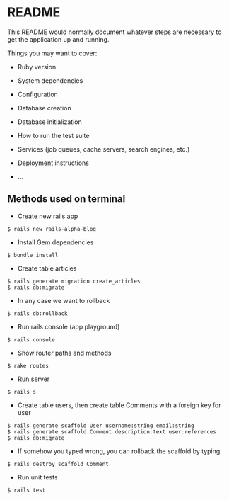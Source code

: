 # README

This README would normally document whatever steps are necessary to get the
application up and running.

Things you may want to cover:

* Ruby version

* System dependencies

* Configuration

* Database creation

* Database initialization

* How to run the test suite

* Services (job queues, cache servers, search engines, etc.)

* Deployment instructions

* ...

## Methods used on terminal

* Create new rails app

```console
$ rails new rails-alpha-blog
```

* Install Gem dependencies

```console
$ bundle install
```

* Create table articles

```console
$ rails generate migration create_articles
$ rails db:migrate
```

* In any case we want to rollback

```console
$ rails db:rollback
```

* Run rails console (app playground)

```console
$ rails console
```

* Show router paths and methods

```console
$ rake routes
```

* Run server

```console
$ rails s
```

* Create table users, then create table Comments with a foreign key for user

```console
$ rails generate scaffold User username:string email:string
$ rails generate scaffold Comment description:text user:references
$ rails db:migrate
```

* If somehow you typed wrong, you can rollback the scaffold by typing:

```console
$ rails destroy scaffold Comment
```

* Run unit tests

```console
$ rails test
```
